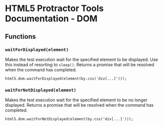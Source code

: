 # HTML5 Protractor Tools Documentation - DOM

## Functions

### `waitForDisplayed(element)`

Makes the test execution wait for the specified element to be displayed. Use this instead of resorting to `sleep()`. Returns a promise that will be resolved when the command has completed.

```
html5.dom.waitForDisplayed(element(by.css('div[...]')));
```

### `waitForNotDisplayed(element)`

Makes the test execution wait for the specified element to be no longer displayed. Returns a promise that will be resolved when the command has completed.

```
html5.dom.waitForNotDisplayed(element(by.css('div[...]')));
```
